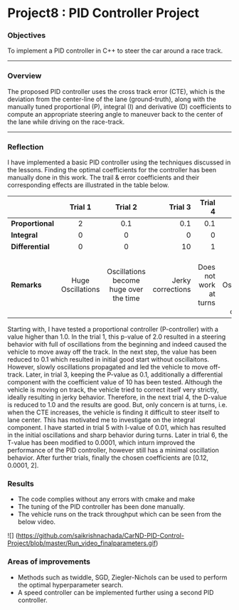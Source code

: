 # **Project8 : PID Controller Project** 

### Objectives 

To implement a PID controller in C++ to steer the car around a race track. 

---

### Overview
The proposed PID controller uses the cross track error (CTE), which is the deviation from the center-line of the lane (ground-truth), along with the manually tuned proportional (P), integral (I) and derivative (D) coefficients to compute an appropriate steering angle to maneuver back to the center of the lane while driving on the race-track. 

---

### Reflection

I have implemented a basic PID controller using the techniques discussed in the lessons. Finding the optimal coefficients for the controller has been manually done in this work. The trail & error coefficients and their corresponding effects are illustrated in the table below. 

|       | Trial 1           | Trial 2| Trial 3 | Trial 4 | Trial 5 | Trial 6 | Trial 7 | Trial 8 |
| ------------- |:-------------:| :-----:|-----:|-----:|-----:|-----:|-----:|-----:|
|**Proportional**   | 2 | 0.1 | 0.1 |0.1 |0.12 |0.2 |0.15 |0.12 |
| **Integral**     | 0      |   0|   0| 0| 0.01| 0.0001| 0.0001|  0.0001|
| **Differential** | 0      |    0 |   10 |  1|  1 |  1 |  1 | 2 |
| **Remarks** | Huge Oscillations |  Oscillations become huge over the time | Jerky corrections |Does not work at turns    |Takes sharp turns. Oscillations slowly reduces over time  |Minimal oscillations |Crosses the yellow line at one point | Looks great! |

Starting with, I have tested a proportional controller (P-controller) with a value higher than 1.0. In the trial 1, this p-value of 2.0 resulted in a steering behavior with full of oscillations from the beginning and indeed caused the vehicle to move away off the track. In the next step, the value has been reduced to 0.1 which resulted in initial good start without oscillaitons. However, slowly oscillations propagated and led the vehicle to move off-track. Later, in trial 3, keeping the P-value as 0.1, additionally a differential component with the coefficient value of 10 has been tested. Although the vehicle is moving on track, the vehicle tried to correct itself very strictly, ideally resulting in jerky behavior. Therefore, in the next trial 4, the D-value is reduced to 1.0 and the results are good. But, only concern is at turns, i.e. when the CTE increases, the vehicle is finding it difficult to steer itself to lane center. This has motivated me to investigate on the integral component. I have started in trial 5 with I-value of 0.01, which has resulted in the initial oscillations and sharp behavior during turns. Later in trial 6, the T-value has been modified to 0.0001, which inturn improved the performance of the PID controller, however still has a minimal oscillation behavior. After further trials, finally the chosen coefficients are [0.12, 0.0001, 2]. 

### Results
* The code complies without any errors with cmake and make
* The tuning of the PID controller has been done manually. 
* The vehicle runs on the track throughput which can be seen from the below video.  

![] (https://github.com/saikrishnachada/CarND-PID-Control-Project/blob/master/Run_video_finalparameters.gif)

### Areas of improvements
* Methods such as twiddle, SGD, Ziegler-Nichols can be used to perform the optimal hyperparameter search. 
* A speed controller can be implemented further using a second PID controller. 

